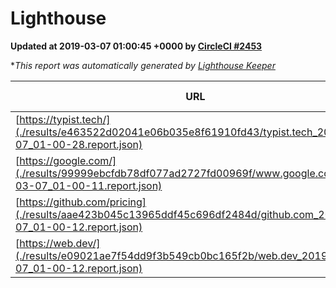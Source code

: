 
# Lighthouse

**Updated at 2019-03-07 01:00:45 +0000 by [CircleCI #2453](https://circleci.com/gh/ItinerisLtd/lighthouse-keeper-example/2453)**

**This report was automatically generated by [Lighthouse Keeper](https://github.com/itinerisltd/lighthouse-keeper)*

| URL | Performance | Accessibility | Best Practices | SEO | PWA | Updated At |
| --- | --- | --- | --- | --- | --- | --- |
| [https://typist.tech/](./results/e463522d02041e06b035e8f61910fd43/typist.tech_2019-03-07_01-00-28.report.json) | 1 |  |  |  |  | 2019-03-07T01:00:28.432Z |
| [https://google.com/](./results/99999ebcfdb78df077ad2727fd00969f/www.google.com_2019-03-07_01-00-11.report.json) | 0.95 | 0.71 | 0.93 | 0.8 | 0.58 | 2019-03-07T01:00:11.065Z |
| [https://github.com/pricing](./results/aae423b045c13965ddf45c696df2484d/github.com_2019-03-07_01-00-12.report.json) | 0.8 | 0.89 | 0.93 | 0.9 | 0.58 | 2019-03-07T01:00:12.137Z |
| [https://web.dev/](./results/e09021ae7f54dd9f3b549cb0bc165f2b/web.dev_2019-03-07_01-00-12.report.json) | 0.96 | 0.93 | 1 | 0.91 | 1 | 2019-03-07T01:00:12.820Z |

